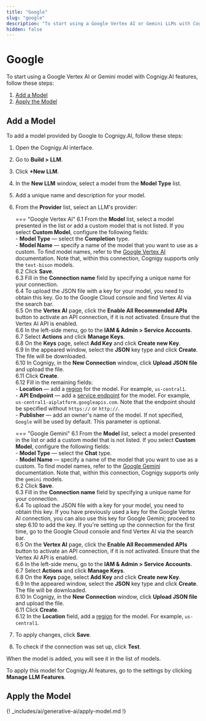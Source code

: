 ```yaml
---
title: "Google"
slug: "google"
description: "To start using a Google Vertex AI or Gemini LLMs with Cognigy.AI features, add the LLM and apply it to the corresponding use case."
hidden: false
---
```


# Google

To start using a Google Vertex AI or Gemini model with Cognigy.AI features, follow these steps:

1. [Add a Model](#add-a-model)
2. [Apply the Model](#apply-the-model)

## Add a Model 

To add a model provided by Google to Cognigy.AI, follow these steps:

1. Open the Cognigy.AI interface.
2. Go to **Build > LLM**.
3. Click **+New LLM**.
4. In the **New LLM** window, select a model from the **Model Type** list.
5. Add a unique name and description for your model.
6. From the **Provider** list, select an LLM's provider:

    === "Google Vertex AI"
        6.1 From the **Model** list, select a model presented in the list or add a custom model that is not listed. If you select **Custom Model**, configure the following fields:<br>
            - **Model Type** — select the **Completion** type. <br>
            - **Model Name** — specify a name of the model that you want to use as a custom. To find model names, refer to the [Google Vertex AI](https://cloud.google.com/vertex-ai/generative-ai/docs/learn/model-versioning) documentation. Note that, within this connection, Cognigy supports only the `text-bison` models.<br>
        6.2 Click **Save**.<br>
        6.3 Fill in the **Connection name** field by specifying a unique name for your connection.<br>
        6.4 To upload the JSON file with a key for your model, you need to obtain this key. Go to the Google Cloud console and find Vertex AI via the search bar.<br>
        6.5 On the **Vertex AI** page, click the **Enable All Recommended APIs** button to activate an API connection, if it is not activated. Ensure that the Vertex AI API is enabled.<br>
        6.6 In the left-side menu, go to the **IAM & Admin > Service Accounts**.<br>
        6.7 Select **Actions** and click **Manage Keys**.<br>
        6.8 On the **Keys** page, select **Add Key** and click **Create new Key**.<br>
        6.9 In the appeared window, select the **JSON** key type and click **Create**. The file will be downloaded.<br>
        6.10 In Cognigy, in the **New Connection** window, click **Upload JSON file** and upload the file.<br>
        6.11 Click **Create**.<br>
        6.12 Fill in the remaining fields:<br>
            - **Location** — add a [region](https://cloud.google.com/vertex-ai/docs/general/locations) for the model. For example, `us-central1`.<br>
            - **API Endpoint** — add a [service endpoint](https://cloud.google.com/vertex-ai/docs/reference/rest#service-endpoint) for the model. For example, `us-central1-aiplatform.googleapis.com`. Note that the endpoint should be specified without `https://` or `http://`. <br>
            - **Publisher** — add an owner's name of the model. If not specified, `Google` will be used by default.
        This parameter is optional.
    
    === "Google Gemini"
        6.1 From the **Model** list, select a model presented in the list or add a custom model that is not listed. If you select **Custom Model**, configure the following fields:<br>
            - **Model Type** — select the **Chat** type. <br>
            - **Model Name** — specify a name of the model that you want to use as a custom. To find model names, refer to the [Google Gemini](https://ai.google.dev/gemini-api/docs/models/gemini) documentation. Note that, within this connection, Cognigy supports only the `gemini` models.<br>
        6.2 Click **Save**.<br>
        6.3 Fill in the **Connection name** field by specifying a unique name for your connection.<br>
        6.4 To upload the JSON file with a key for your model, you need to obtain this key. If you have previously used a key for the Google Vertex AI connection, you can also use this key for Google Gemini; proceed to step 6.10 to add the key. If you're setting up the connection for the first time, go to the Google Cloud console and find Vertex AI via the search bar.<br>
        6.5 On the **Vertex AI** page, click the **Enable All Recommended APIs** button to activate an API connection, if it is not activated. Ensure that the Vertex AI API is enabled. <br>
        6.6 In the left-side menu, go to the **IAM & Admin > Service Accounts**.<br>
        6.7 Select **Actions** and click **Manage Keys**.<br>
        6.8 On the **Keys** page, select **Add Key** and click **Create new Key**.<br>
        6.9 In the appeared window, select the **JSON** key type and click **Create**. The file will be downloaded.<br>
        6.10 In Cognigy, in the **New Connection** window, click **Upload JSON file** and upload the file.<br>
        6.11 Click **Create**.<br>
        6.12 In the **Location** field, add a [region](https://cloud.google.com/vertex-ai/docs/general/locations) for the model. For example, `us-central1`.

7. To apply changes, click **Save**.
8. To check if the connection was set up, click **Test**.

When the model is added, you will see it in the list of models.

To apply this model for Cognigy.AI features, go to the settings by clicking **Manage LLM Features**.

## Apply the Model

{! _includes/ai/generative-ai/apply-model.md !}